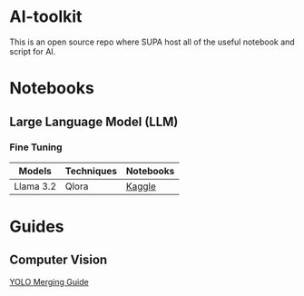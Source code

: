 # AI-toolkit
This is an open source repo where SUPA host all of the useful notebook and script for AI.

# Notebooks
## Large Language Model (LLM)
### Fine Tuning
| Models  | Techniques | Notebooks | 
| ------------- | ------------- | ------------- |
| Llama 3.2  | Qlora | [Kaggle](https://www.kaggle.com/code/weiwen21/llm-fine-tune-demo)  |

# Guides
## Computer Vision
[YOLO Merging Guide](https://outline.supahands.xyz/s/4ab752c0-038b-4d8d-8b88-c8c59f8508b9)
